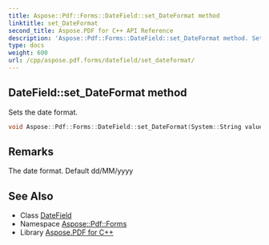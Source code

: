 ```yaml
---
title: Aspose::Pdf::Forms::DateField::set_DateFormat method
linktitle: set_DateFormat
second_title: Aspose.PDF for C++ API Reference
description: 'Aspose::Pdf::Forms::DateField::set_DateFormat method. Sets the date format in C++.'
type: docs
weight: 600
url: /cpp/aspose.pdf.forms/datefield/set_dateformat/
---
```

## DateField::set_DateFormat method


Sets the date format.

```cpp
void Aspose::Pdf::Forms::DateField::set_DateFormat(System::String value)
```

## Remarks


The date format. Default dd/MM/yyyy 
## See Also

* Class [DateField](../)
* Namespace [Aspose::Pdf::Forms](../../)
* Library [Aspose.PDF for C++](../../../)
